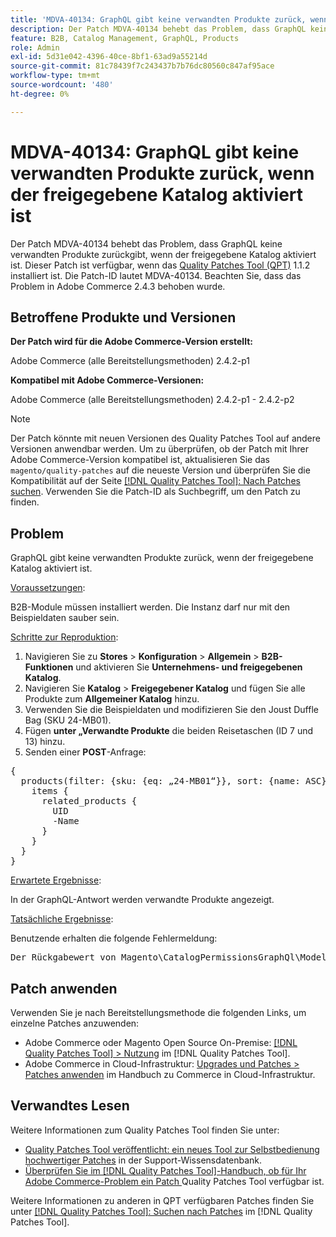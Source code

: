 ```yaml
---
title: 'MDVA-40134: GraphQL gibt keine verwandten Produkte zurück, wenn der freigegebene Katalog aktiviert ist'
description: Der Patch MDVA-40134 behebt das Problem, dass GraphQL keine verwandten Produkte zurückgibt, wenn der freigegebene Katalog aktiviert ist. Dieser Patch ist verfügbar, wenn das [Quality Patches Tool (QPT)](https://experienceleague.adobe.com/en/docs/commerce-knowledge-base/kb/announcements/commerce-announcements/magento-quality-patches-released-new-tool-to-self-serve-quality-patches) 1.1.2 installiert ist. Die Patch-ID lautet MDVA-40134. Beachten Sie, dass das Problem in Adobe Commerce 2.4.3 behoben wurde.
feature: B2B, Catalog Management, GraphQL, Products
role: Admin
exl-id: 5d31e042-4396-40ce-8bf1-63ad9a55214d
source-git-commit: 81c78439f7c243437b7b76dc80560c847af95ace
workflow-type: tm+mt
source-wordcount: '480'
ht-degree: 0%

---
```


# MDVA-40134: GraphQL gibt keine verwandten Produkte zurück, wenn der freigegebene Katalog aktiviert ist

Der Patch MDVA-40134 behebt das Problem, dass GraphQL keine verwandten Produkte zurückgibt, wenn der freigegebene Katalog aktiviert ist. Dieser Patch ist verfügbar, wenn das [Quality Patches Tool (QPT)](https://experienceleague.adobe.com/en/docs/commerce-knowledge-base/kb/announcements/commerce-announcements/magento-quality-patches-released-new-tool-to-self-serve-quality-patches) 1.1.2 installiert ist. Die Patch-ID lautet MDVA-40134. Beachten Sie, dass das Problem in Adobe Commerce 2.4.3 behoben wurde.

## Betroffene Produkte und Versionen

**Der Patch wird für die Adobe Commerce-Version erstellt:**

Adobe Commerce (alle Bereitstellungsmethoden) 2.4.2-p1

**Kompatibel mit Adobe Commerce-Versionen:**

Adobe Commerce (alle Bereitstellungsmethoden) 2.4.2-p1 - 2.4.2-p2

>[!NOTE]
>
>Der Patch könnte mit neuen Versionen des Quality Patches Tool auf andere Versionen anwendbar werden. Um zu überprüfen, ob der Patch mit Ihrer Adobe Commerce-Version kompatibel ist, aktualisieren Sie das `magento/quality-patches` auf die neueste Version und überprüfen Sie die Kompatibilität auf der Seite [[!DNL Quality Patches Tool]: Nach Patches suchen](https://experienceleague.adobe.com/en/docs/commerce-knowledge-base/kb/announcements/commerce-announcements/magento-quality-patches-released-new-tool-to-self-serve-quality-patches). Verwenden Sie die Patch-ID als Suchbegriff, um den Patch zu finden.

## Problem

GraphQL gibt keine verwandten Produkte zurück, wenn der freigegebene Katalog aktiviert ist.

<u>Voraussetzungen</u>:

B2B-Module müssen installiert werden.
Die Instanz darf nur mit den Beispieldaten sauber sein.

<u>Schritte zur Reproduktion</u>:

1. Navigieren Sie zu **Stores** > **Konfiguration** > **Allgemein** > **B2B-Funktionen** und aktivieren Sie **Unternehmens- und freigegebenen Katalog**.
1. Navigieren Sie **Katalog** > **Freigegebener Katalog** und fügen Sie alle Produkte zum **Allgemeiner Katalog** hinzu.
1. Verwenden Sie die Beispieldaten und modifizieren Sie den Joust Duffle Bag (SKU 24-MB01).
1. Fügen **unter „Verwandte Produkte** die beiden Reisetaschen (ID 7 und 13) hinzu.
1. Senden einer **POST**-Anfrage:

<pre>{
  products(filter: {sku: {eq: „24-MB01“}}, sort: {name: ASC}) {
    items {
      related_products {
        UID
        -Name
      }
    }
  }
}</pre>

<u>Erwartete Ergebnisse</u>:

In der GraphQL-Antwort werden verwandte Produkte angezeigt.

<u>Tatsächliche Ergebnisse</u>:

Benutzende erhalten die folgende Fehlermeldung:

<pre>Der Rückgabewert von Magento\CatalogPermissionsGraphQl\Model\Store\StoreProcessor::getStoreId() muss vom Typ int sein, null zurückgegeben {„Exception“:“[Objekt] (GraphQL\\Error\\Error(Code: 0): Der Rückgabewert von Magento\\CatalogPermissionsGraphQl\\Model\\Store\\StoreProcessor::getStoreId() muss vom Typ int sein, null zurückgegeben </pre>

## Patch anwenden

Verwenden Sie je nach Bereitstellungsmethode die folgenden Links, um einzelne Patches anzuwenden:

* Adobe Commerce oder Magento Open Source On-Premise: [[!DNL Quality Patches Tool] > Nutzung](/help/tools/quality-patches-tool/usage.md) im [!DNL Quality Patches Tool].
* Adobe Commerce in Cloud-Infrastruktur: [Upgrades und Patches > Patches anwenden](https://experienceleague.adobe.com/docs/commerce-cloud-service/user-guide/develop/upgrade/apply-patches.html) im Handbuch zu Commerce in Cloud-Infrastruktur.

## Verwandtes Lesen

Weitere Informationen zum Quality Patches Tool finden Sie unter:

* [Quality Patches Tool veröffentlicht: ein neues Tool zur Selbstbedienung hochwertiger Patches](https://experienceleague.adobe.com/en/docs/commerce-knowledge-base/kb/announcements/commerce-announcements/magento-quality-patches-released-new-tool-to-self-serve-quality-patches) in der Support-Wissensdatenbank.
* [Überprüfen Sie im [!DNL Quality Patches Tool]-Handbuch, ob für Ihr Adobe Commerce-Problem ein Patch ](/help/tools/quality-patches-tool/patches-available-in-qpt/check-patch-for-magento-issue-with-magento-quality-patches.md) Quality Patches Tool verfügbar ist.

Weitere Informationen zu anderen in QPT verfügbaren Patches finden Sie unter [[!DNL Quality Patches Tool]: Suchen nach Patches](https://experienceleague.adobe.com/tools/commerce-quality-patches/index.html) im [!DNL Quality Patches Tool].

